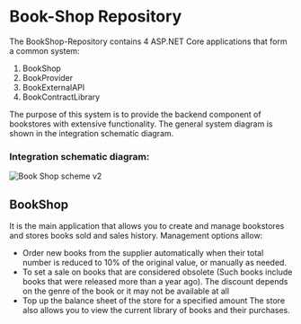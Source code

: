 # Book-Shop Repository

The BookShop-Repository contains 4 ASP.NET Core applications that form a common system:
  1. BookShop 
  2. BookProvider
  3. BookExternalAPI
  4. BookContractLibrary

The purpose of this system is to provide the backend component of bookstores with extensive functionality.
The general system diagram is shown in the integration schematic diagram.

### Integration schematic diagram:

![Book Shop sсheme v2](https://user-images.githubusercontent.com/85920527/142666308-0dd11e6e-297b-4061-912c-ee96c0fad01b.jpg "Integration schematic diagram:")

## BookShop

It is the main application that allows you to create and manage bookstores and stores books sold and sales history. Management options allow:
 - Order new books from the supplier automatically when their total number is reduced to 10% of the original value, or manually as needed.
 - To set a sale on books that are considered obsolete (Such books include books that were released more than a year ago). The discount depends on the genre of the book or it may not be available at all
 - Top up the balance sheet of the store for a specified amount
The store also allows you to view the current library of books and their purchases.
